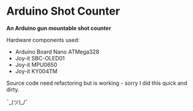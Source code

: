 # Arduino Shot Counter

**An Arduino gun mountable shot counter**

Hardware components used:
* Arduino Board Nano ATMega328
* Joy-it SBC-OLED01
* Joy-it MPU0650
* Joy-it KY004TM

Source code need refactoring but is working - sorry I did this quick and dirty.

¯\_(ツ)_/¯
